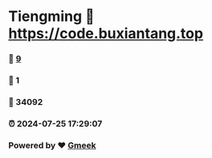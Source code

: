 # Tiengming :link: https://code.buxiantang.top 
### :page_facing_up: [9](https://code.buxiantang.top/tag.html) 
### :speech_balloon: 1 
### :hibiscus: 34092 
### :alarm_clock: 2024-07-25 17:29:07 
### Powered by :heart: [Gmeek](https://github.com/Meekdai/Gmeek)
